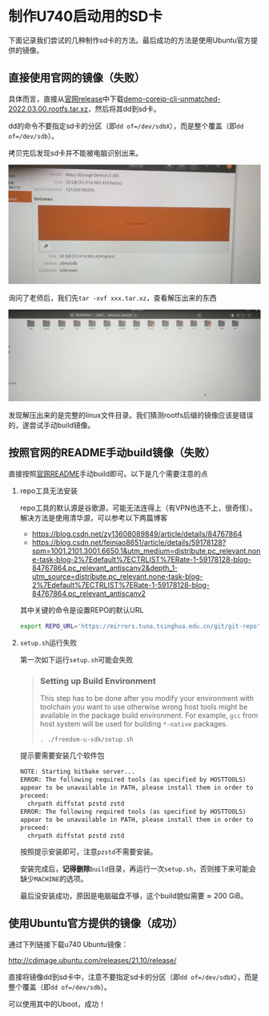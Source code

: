 # 制作U740启动用的SD卡

下面记录我们尝试的几种制作sd卡的方法。最后成功的方法是使用Ubuntu官方提供的镜像。

## 直接使用官网的镜像（失败）

具体而言，直接从[官网release](https://github.com/sifive/freedom-u-sdk/releases)中下载[demo-coreip-cli-unmatched-2022.03.00.rootfs.tar.xz](https://github.com/sifive/freedom-u-sdk/releases/download/2022.03.00/demo-coreip-cli-unmatched-2022.03.00.rootfs.tar.xz)，然后将其dd到sd卡。

dd的命令不要指定sd卡的分区（即`dd of=/dev/sdbX`），而是整个覆盖（即`dd of=/dev/sdb`）。

拷贝完后发现sd卡并不能被电脑识别出来。

![](./图片/1.jpg)

询问了老师后，我们先`tar -xvf xxx.tar.xz`，查看解压出来的东西

![](图片/2.jpg)

发现解压出来的是完整的linux文件目录。我们猜测rootfs后缀的镜像应该是错误的，遂尝试手动build镜像。

## 按照官网的README手动build镜像（失败）

直接按照[官网README](https://github.com/sifive/freedom-u-sdk)手动build即可。以下是几个需要注意的点

1. repo工具无法安装

   repo工具的默认源是谷歌源，可能无法连得上（有VPN也连不上，很奇怪）。解决方法是使用清华源，可以参考以下两篇博客

   - https://blog.csdn.net/zy13608089849/article/details/84767864
   - https://blog.csdn.net/feiniao8651/article/details/59178128?spm=1001.2101.3001.6650.1&utm_medium=distribute.pc_relevant.none-task-blog-2%7Edefault%7ECTRLIST%7ERate-1-59178128-blog-84767864.pc_relevant_antiscanv2&depth_1-utm_source=distribute.pc_relevant.none-task-blog-2%7Edefault%7ECTRLIST%7ERate-1-59178128-blog-84767864.pc_relevant_antiscanv2

   其中关键的命令是设置REPO的默认URL

   ```bash
   export REPO_URL='https://mirrors.tuna.tsinghua.edu.cn/git/git-repo'
   ```

2. `setup.sh`运行失败

   第一次如下运行`setup.sh`可能会失败

   >### Setting up Build Environment
   >
   >This step has to be done after you modify your environment with toolchain you want to use otherwise wrong host tools might be available in the package build environment. For example, `gcc` from host system will be used for building `*-native` packages.
   >
   >```
   >. ./freedom-u-sdk/setup.sh
   >```

   提示要需要安装几个软件包

   ```log
   NOTE: Starting bitbake server...
   ERROR: The following required tools (as specified by HOSTTOOLS) appear to be unavailable in PATH, please install them in order to proceed:
     chrpath diffstat pzstd zstd
   ERROR: The following required tools (as specified by HOSTTOOLS) appear to be unavailable in PATH, please install them in order to proceed:
     chrpath diffstat pzstd zstd
   ```

   按照提示安装即可，注意`pzstd`不需要安装。

   安装完成后，**记得删除**`build`目录，再运行一次`setup.sh`，否则接下来可能会缺少`MACHINE`的选项。

   最后没安装成功，原因是电脑磁盘不够，这个build貌似需要$\approx 200\mathrm{\ GiB}$。

## 使用Ubuntu官方提供的镜像（成功）

通过下列链接下载u740 Ubuntu镜像：

http://cdimage.ubuntu.com/releases/21.10/release/

直接将镜像dd到sd卡中，注意不要指定sd卡的分区（即`dd of=/dev/sdbX`），而是整个覆盖（即`dd of=/dev/sdb`）。

可以使用其中的Uboot，成功！
